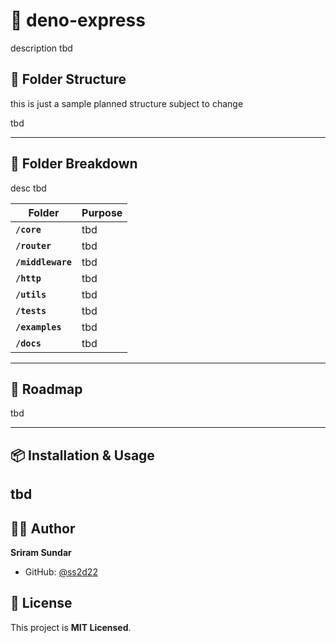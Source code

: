 # 🚀 deno-express

description tbd

## **📁 Folder Structure**

this is just a sample planned structure subject to change

tbd

---

## **📂 Folder Breakdown**

desc tbd

| **Folder**        | **Purpose** |
| ----------------- | ----------- |
| **`/core`**       | tbd         |
| **`/router`**     | tbd         |
| **`/middleware`** | tbd         |
| **`/http`**       | tbd         |
| **`/utils`**      | tbd         |
| **`/tests`**      | tbd         |
| **`/examples`**   | tbd         |
| **`/docs`**       | tbd         |

---

## **📜 Roadmap**

tbd

---

## **📦 Installation & Usage**

## tbd

## **👨‍💻 Author**

**Sriram Sundar**

- GitHub: [@ss2d22](https://github.com/ss2d22)

## **📜 License**

This project is **MIT Licensed**.
